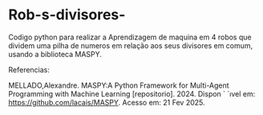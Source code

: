 # Rob-s-divisores-
Codigo python para realizar a Aprendizagem de maquina em 4 robos que dividem uma pilha de numeros em relação aos seus divisores em comum, usando a biblioteca MASPY. 

Referencias:

MELLADO,Alexandre. MASPY:A Python Framework for Multi-Agent Programming
with Machine Learning [repositorio]. 2024. Dispon ´ ´ıvel em: https://github.com/lacais/MASPY. Acesso em: 21 Fev 2025.
